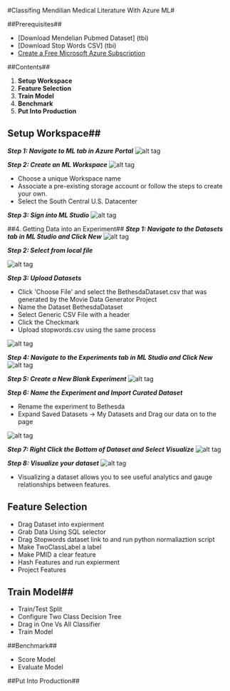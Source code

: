 #Classifing Mendilian Medical Literature With Azure ML#

##Prerequisites##
* [Download Mendelian Pubmed Dataset] (tbi)
* [Download Stop Words CSV] (tbi)
* [Create a Free Microsoft Azure Subscription](https://azure.microsoft.com/en-us/free/)

##Contents##
1. **Setup Workspace**
2. **Feature Selection**
3. **Train Model**
4. **Benchmark**
5. **Put Into Production**

## Setup Workspace##
***Step 1: Navigate to ML tab in Azure Portal***
![alt tag]()

***Step 2: Create an ML Workspace***
![alt tag]()

* Choose a unique Workspace name
* Associate a pre-existing storage account or follow the steps to create your own.
* Select the South Central U.S. Datacenter


***Step 3: Sign into ML Studio***
![alt tag]()

##4. Getting Data into an Experiment##
***Step 1: Navigate to the Datasets tab in ML Studio and Click New***
![alt tag]()

***Step 2: Select from local file***

![alt tag]()

***Step 3: Upload Datasets***

* Click 'Choose File' and select the BethesdaDataset.csv that was generated by the Movie Data Generator Project
* Name the Dataset BethesdaDataset
* Select Generic CSV File with a header
* Click the Checkmark
* Upload stopwords.csv using the same process

![alt tag]()

***Step 4: Navigate to the Experiments tab in ML Studio and Click New***
![alt tag]()

***Step 5: Create a New Blank Experiment***
![alt tag]()

***Step 6: Name the Experiment and Import Curated Dataset***

* Rename the experiment to Bethesda
* Expand Saved Datasets -> My Datasets and Drag our data on to the page

![alt tag]()

***Step 7: Right Click the Bottom of Dataset and Select Visualize***
![alt tag]()

***Step 8: Visualize your dataset***
![alt tag]()
* Visualizing a dataset allows you to see useful analytics and gauge relationships between features.


## Feature Selection ##
- Drag Dataset into expierment
- Grab Data Using SQL selector 
- Drag Stopwords dataset link to and run python normaliaztion script
- Make TwoClassLabel a label
- Make PMID a clear feature
- Hash Features and run expierment
- Project Features

## Train Model##
- Train/Test Split
- Configure Two Class Decision Tree
- Drag in One Vs All Classifier
- Train Model

##Benchmark##
- Score Model
- Evaluate Model

##Put Into Production##



